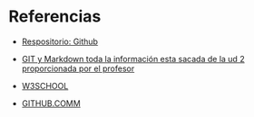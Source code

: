 # Referencias

*  [Respositorio: Github](https://www.gitkraken.com/learn/git/tutorials/what-is-a-git-repository?utm_source=chatgpt.com)

* [GIT y Markdown toda la información esta sacada de la ud 2 proporcionada por el profesor]()

* [W3SCHOOL](https://www.w3schools.com/git/default.asp)

  
* [GITHUB.COMM](https://docs.github.com/es)
